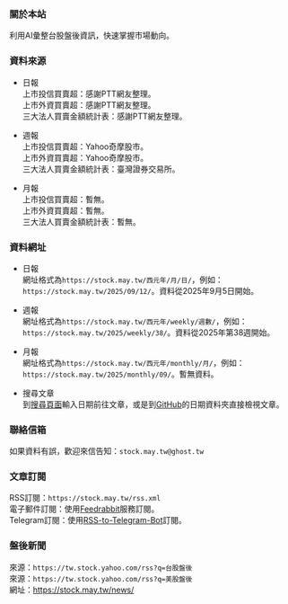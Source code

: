 ### 關於本站

利用AI彙整台股盤後資訊，快速掌握市場動向。

### 資料來源

- 日報  
上市投信買賣超：感謝PTT網友整理。  
上市外資買賣超：感謝PTT網友整理。  
三大法人買賣金額統計表：感謝PTT網友整理。

- 週報  
上市投信買賣超：Yahoo奇摩股市。  
上市外資買賣超：Yahoo奇摩股市。  
三大法人買賣金額統計表：臺灣證券交易所。

- 月報  
上市投信買賣超：暫無。  
上市外資買賣超：暫無。  
三大法人買賣金額統計表：暫無。

### 資料網址

- 日報  
網址格式為`https://stock.may.tw/西元年/月/日/`，例如：`https://stock.may.tw/2025/09/12/`。資料從2025年9月5日開始。

- 週報  
網址格式為`https://stock.may.tw/西元年/weekly/週數/`，例如：`https://stock.may.tw/2025/weekly/38/`。資料從2025年第38週開始。

- 月報  
網址格式為`https://stock.may.tw/西元年/monthly/月/`，例如：`https://stock.may.tw/2025/monthly/09/`。暫無資料。

- 搜尋文章  
到[搜尋頁面](https://stock.may.tw/search/)輸入日期前往文章，或是到[GitHub](https://github.com/carl0schen/stock)的日期資料夾直接檢視文章。

### 聯絡信箱

如果資料有誤，歡迎來信告知：`stock.may.tw@ghost.tw`  

### 文章訂閱

RSS訂閱：`https://stock.may.tw/rss.xml`  
電子郵件訂閱：使用[Feedrabbit](https://feedrabbit.com/)服務訂閱。  
Telegram訂閱：使用[RSS-to-Telegram-Bot](https://t.me/RSStT_Bot)訂閱。

### 盤後新聞

來源：`https://tw.stock.yahoo.com/rss?q=台股盤後`  
來源：`https://tw.stock.yahoo.com/rss?q=美股盤後`  
網址：<https://stock.may.tw/news/>

